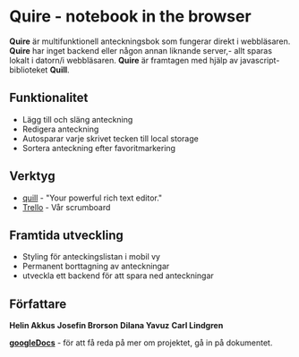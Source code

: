 # Quire - notebook in the browser 


**Quire** är multifunktionell anteckningsbok som fungerar direkt i webbläsaren. **Quire** har inget backend eller någon annan liknande server,- allt sparas lokalt i datorn/i webbläsaren. **Quire** är framtagen med hjälp av javascript-biblioteket **Quill**.

## Funktionalitet
 - Lägg till och släng anteckning
 - Redigera anteckning 
 - Autosparar varje skrivet tecken till local storage
 - Sortera anteckning efter favoritmarkering

## Verktyg
 - [quill] - "Your powerful rich text editor."
 - [Trello] - Vår scrumboard

## Framtida utveckling
 - Styling för anteckingslistan i mobil vy
 - Permanent borttagning av anteckningar
 - utveckla ett backend för att spara ned anteckningar

## Författare
 **Helin Akkus**
 **Josefin Brorson**
 **Dilana Yavuz**
 **Carl Lindgren**

**[googleDocs]** - för att få reda på mer om projektet, gå in på dokumentet.



[googleDocs]: https://docs.google.com/document/d/1DMSVymigYTJnAUc0LCLg0D99iYzvM51RWUeS_7O8SzY/edit?pli=1
[quill]: https://quilljs.com/
[trello]: https://trello.com/b/F5XEp2X5/quire 